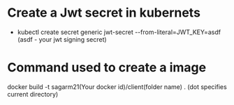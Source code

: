 # Create a Jwt secret in kubernets

- kubectl create secret generic jwt-secret --from-literal=JWT_KEY=asdf (asdf - your jwt signing secret)

# Command used to create a image

docker build -t sagarm21(Your docker id)/client(folder name) . (dot specifies current directory)

